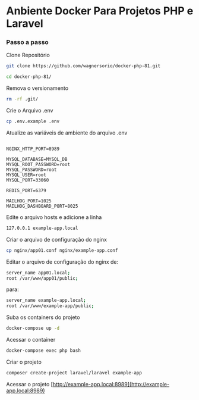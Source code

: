 
# Anbiente Docker Para Projetos PHP e Laravel


### Passo a passo
Clone Repositório
```sh
git clone https://github.com/wagnersorio/docker-php-81.git
```

```sh
cd docker-php-81/
```

Remova o versionamento
```sh
rm -rf .git/
```


Crie o Arquivo .env
```sh
cp .env.example .env
```


Atualize as variáveis de ambiente do arquivo .env
```dosini

NGINX_HTTP_PORT=8989

MYSQL_DATABASE=MYSQL_DB
MYSQL_ROOT_PASSWORD=root
MYSQL_PASSWORD=root
MYSQL_USER=root
MYSQL_PORT=33060

REDIS_PORT=6379 

MAILHOG_PORT=1025
MAILHOG_DASHBOARD_PORT=8025

```

Edite o arquivo hosts e adicione a linha
```sh
127.0.0.1 example-app.local
```


Criar o arquivo de configuração do nginx
```sh
cp nginx/app01.conf nginx/example-app.conf
```


Editar o arquivo de configuração do nginx
de:
```sh
server_name app01.local;
root /var/www/app01/public;
```


para:
```sh
server_name example-app.local;
root /var/www/example-app/public;
```


Suba os containers do projeto
```sh
docker-compose up -d
```


Acessar o container
```sh
docker-compose exec php bash
```

Criar  o projeto
```sh
composer create-project laravel/laravel example-app
```

Acessar o projeto
[http://example-app.local:8989](http://example-app.local:8989)
